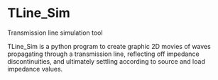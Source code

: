 # TLine_Sim
Transmission line simulation tool

TLine_Sim is a python program to create graphic 2D movies of waves propagating through a transmission line, reflecting off impedance discontinuities, and ultimately settling according to source and load impedance values.
